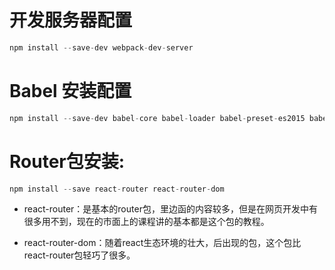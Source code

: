 # 开发服务器配置
```js
npm install --save-dev webpack-dev-server
```
# Babel 安装配置
```js
npm install --save-dev babel-core babel-loader babel-preset-es2015 babel-preset-react
```
# Router包安装:
```js
npm install --save react-router react-router-dom
```
- react-router：是基本的router包，里边函的内容较多，但是在网页开发中有很多用不到，现在的市面上的课程讲的基本都是这个包的教程。

- react-router-dom：随着react生态环境的壮大，后出现的包，这个包比react-router包轻巧了很多。